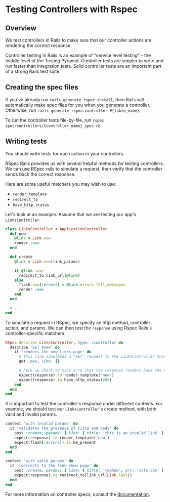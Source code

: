 # Testing Controllers with Rspec

## Overview

We test controllers in Rails to make sure that our controller actions
are rendering the correct response.   

Controller testing in Rails is an example of "service level testing" -
the middle level of the Testing Pyramid. Controller tests are simpler to
write and run faster than integration tests. Solid controller tests are
an important part of a strong Rails test suite.

## Creating the spec files

If you've already run `rails generate rspec:install`, then Rails will
automatically make spec files for you when you generate a controller.
Otherwise, run `rails generate rspec:controller #{table_name}`.

To run the controller tests file-by-file, run `rspec
spec/controllers/{controller_name}_spec.rb`.

## Writing tests

You should write tests for each action in your controllers.

RSpec Rails provides us with several helpful methods for testing
controllers. We can use RSpec rails to simulate a request, then verify
that the controller sends back the correct response.

Here are some useful matchers you may wish to use:

* `render_template`
* `redirect_to`
* `have_http_status`

Let's look at an example. Assume that we are testing our app's
`LinksController`.

```ruby
class LinksController < ApplicationController
  def new
    @link = Link.new
    render :new
  end

  def create
    @link = Link.new(link_params)

    if @link.save
      redirect_to link_url(@link)
    else
      flash.now[:errors] = @link.errors.full_messages
      render :new
    end
  end

  # ...
end
```

To simulate a request in RSpec, we specify an http method, controller
action, and params. We can then test the `response` using Rspec Rails's
controller-specific matchers.

```ruby
RSpec.describe LinksController, type: :controller do
  describe 'GET #new' do
    it 'renders the new links page' do
      # this line simulates a "GET" request to the LinksController that hits the #new method, passing in `{link: {}}` as params.
      get :new, link: {}

      # here we check to make sure that the response renders back the new template
      expect(response).to render_template('new')
      expect(response).to have_http_status(200)
    end
  end
end
```

It is important to test the controller's response under different
contexts. For example, we should test our `LinksController`'s create
method, with both valid and invalid params.

```ruby
context 'with invalid params' do
  it 'validates the presence of title and body' do
    post :create, params: { link: { title: 'this is an invalid link' } }
    expect(response).to render_template('new')
    expect(flash[:errors]).to be_present
  end
end

context 'with valid params' do
  it 'redirects to the link show page' do
    post :create, params: { link: { title: 'teehee', url: 'cats.com' } }
    expect(response).to redirect_to(link_url(Link.last))
  end
end
```

For more information on controller specs, consult the
[documentation][rspec-controller-docs].

[rspec-controller-docs]: https://www.relishapp.com/rspec/rspec-rails/docs/controller-specs
